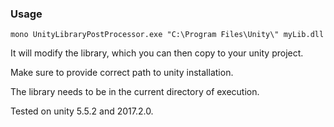 
### Usage

	mono UnityLibraryPostProcessor.exe "C:\Program Files\Unity\" myLib.dll
	

It will modify the library, which you can then copy to your unity project.

Make sure to provide correct path to unity installation.

The library needs to be in the current directory of execution.

Tested on unity 5.5.2 and 2017.2.0.
